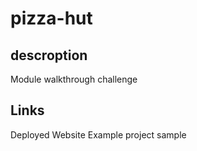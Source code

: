 # pizza-hut

## descroption

Module walkthrough challenge


## Links 
Deployed Website 
Example project sample 

